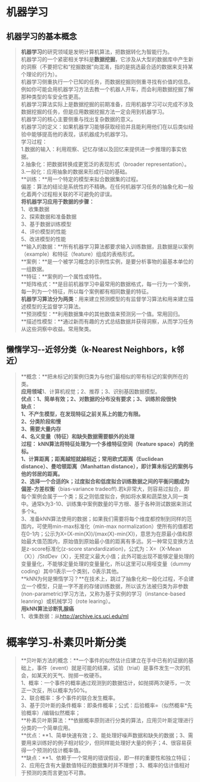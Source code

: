 # 机器学习
## 机器学习的基本概念
>**机器学习**的研究领域是发明计算机算法，把数据转化为智能行为。  
>机器学习的一个紧密相关学科是**数据挖掘**，它涉及从大型的数据库中产生新的洞察（不要把它和“挖掘数据”向混淆，指的是挑选最合适的数据来支持某个理论的行为）。  
>机器学习侧重执行一个已知的任务，而数据挖掘则侧重寻找有价值的信息。例如你可能会用机器学习方法去教一个机器人开车，而会利用数据挖掘了解那种类型的车安全性更高。  
>机器学习算法实际上是数据挖掘的前期准备，应用机器学习可以完成不涉及数据挖掘的任务，但是应用数据挖掘方法一定会用到机器学习。  
>机器学习的核心主要侧重与找出复杂数据的意义。  
>机器学习的定义：如果机器学习能够获取经验并且能利用他们在以后类似经验中能够提高他的表现，该机器成为机器学习。  
学习过程：  
1.数据的输入：利用观察、记忆存储以及回忆来提供进一步推理的事实依据。  
2.抽象化：把数据转换成更宽泛的表现形式（broader representation）。  
3.一般化：应用抽象的数据来形成行动的基础。  
**训练：**用一个特定的模型来拟合数据集的过程。  
偏差：算法的结论是系统性的不精确。在任何机器学习任务的抽象化和一般化着两个过程相关联的不可避免的谬误。  
**将机器学习应用于数据的步骤：**  
1、收集数据  
2、探索数据和准备数据  
3、基于数据训练模型  
4、评价模型的性能  
5、改进模型的性能  
**输入的数据：**所有机器学习算法都要求输入训练数据，且数据是以案例（example）和特征（feature）组成的表格形式。  
**案例：**是一个被学习概念的示例性实例，是要分析事物的最基本单位的一组数据。  
**特征：**案例的一个属性或特性。  
**矩阵格式：**是目前机器学习中最常用的数据格式，每一行为一个案例，每一列为一个特征，所以每个案例都有相同数量的特征。  
**机器学习算法分为两类**：用来建立预测模型的有监督学习算法和用来建立描述模型的无监督学习算法。  
**预测模型：**利用数据集中的其他数值来预测另一个值。常用回归。  
**描述性模型：**通过新而有趣的方式总结数据并获得洞察，从而学习任务从这些洞察中收益。常用聚类。
## 懒惰学习--近邻分类（k-Nearest Neighbors，k邻近）
>**概念：**把未标记的案例归类为与他们最相似的带有标记的案例所在的类。  
>**应用领域**1、计算机视觉；2、推荐；3、识别基因数据模型。  
>**优点：**1、简单有效；2、对数据的分布没有要求；3、训练阶段很快    
>**缺点：**  
>1、不产生模型，在发现特征之前关系上的能力有限。  
>2、分类阶段和慢   
>3、需要大量内存  
>4、名义变量（特征）和缺失数据需要额外的处理  
**过程：**  kNN算法将特征处理为一个多维特征空间（feature space）内的坐标。  
1、计算距离；距离越短就越相近；常用欧式距离（Euclidean distance）、曼哈顿距离（Manhattan distance），即计算未标记的案例与他的邻居的距离。  
2、选择一个合适的k；过度拟合和低度拟合训练数据之间的平衡问题成为**偏差-方差权衡**（bias-variance tradeoff).若k非常大，则容易过拟合，即每个案例会属于一个类；反之则低度拟合，例如将水果和蔬菜放入同一类中。通常k为3-10、训练集中案例数量的平方根、基于各种测试数据来测试多个k。  
3、准备kNN算法使用的数据；如果我们需要将每个维度都控制到同样的范围内，可使用min-max标准化（min-max normalization）使所有的值都若在0-1内；公示为X=(X-min(X))/(max(X)-min(X))，意思为在原最小值和原始最大值范围内，原始值到原始最小值的距离有多远。另一种常见变换方法是z-score标准化(z-score standardization)，公式为：X=（X-Mean（X））/StdDev（X），无预定义最大小值；此外可能出现不能够定量处理的变量量化，不能够定量处理的变量量化，所以这里可以用哑变量（dummy coding）其中1表示一个类别，0表示其他。  
**kNN为何是懒惰学习？**在技术上，跳过了抽象化和一般化过程，不会建立一个模型，只是一字不差的存储训练数据，所以该方法被归类为非参数(non-parametric)学习方法，又称为基于实例的学习（instance-based leanring）或机械学习（rote learing）。  
**用kNN算法诊断乳腺癌**  
1、收集数据：从<http://archive.ics.uci.edu/ml> 
# 概率学习-朴素贝叶斯分类  
>**贝叶斯方法的概念：**一个事件的似然估计应建立在手中已有的证据的基础上，事件（event）就是可能的结果，试验（trial）是事件发生一次的机会，如某天的天气、抛掷一枚硬币。  
>1、概率：一个事件的概率通过观测到的数据估计，如抛掷两次硬币，一次正一次反，所以概率为50%。  
>2、联合概率：多个事件的联合发生概率。  
>3、基于贝叶斯的条件概率：即条件概率；公式：后验概率=（似然概率*先验概率）/编辑似然概率；  
**朴素贝叶斯算法：**依据概率原则进行分类的算法，应用贝叶斯定理进行分类的一个简单应用。  
**优点：**1、简单快速有效；2、能处理好噪声数据和缺失的数据；3、需要用来训练好的例子相对较少，但同样能处理好大量的例子；4、很容易获得一个预测的估计概率值。  
**缺点：**1、依赖于一个常用的错误假设，即一样的重要性和独立特征；2、应用在含有大量数值特征的数据集时并不理想；3、概率的估计值相对于预测的类而言更加不可靠。  












































 